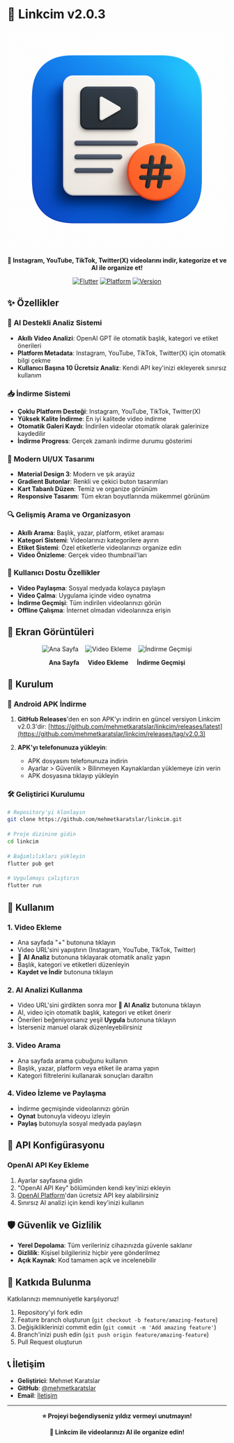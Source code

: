 # 📱 Linkcim v2.0.3

<div align="center">

![Linkcim Logo](assets/icons/icon.png)

**🚀 Instagram, YouTube, TikTok, Twitter(X) videolarını indir, kategorize et ve AI ile organize et!**

[![Flutter](https://img.shields.io/badge/Flutter-3.0+-blue.svg)](https://flutter.dev/)
[![Platform](https://img.shields.io/badge/Platform-Android-green.svg)](https://developer.android.com/)
[![Version](https://img.shields.io/badge/Version-2.0.3-orange.svg)](https://github.com/mehmetkaratslar/linkcim/releases)


</div>

## ✨ Özellikler

### 🤖 **AI Destekli Analiz Sistemi**
- **Akıllı Video Analizi**: OpenAI GPT ile otomatik başlık, kategori ve etiket önerileri
- **Platform Metadata**: Instagram, YouTube, TikTok, Twitter(X) için otomatik bilgi çekme
- **Kullanıcı Başına 10 Ücretsiz Analiz**: Kendi API key'inizi ekleyerek sınırsız kullanım

### 📥 **İndirme Sistemi**
- **Çoklu Platform Desteği**: Instagram, YouTube, TikTok, Twitter(X)
- **Yüksek Kalite İndirme**: En iyi kalitede video indirme
- **Otomatik Galeri Kaydı**: İndirilen videolar otomatik olarak galerinize kaydedilir
- **İndirme Progress**: Gerçek zamanlı indirme durumu gösterimi

### 🎨 **Modern UI/UX Tasarımı**
- **Material Design 3**: Modern ve şık arayüz
- **Gradient Butonlar**: Renkli ve çekici buton tasarımları
- **Kart Tabanlı Düzen**: Temiz ve organize görünüm
- **Responsive Tasarım**: Tüm ekran boyutlarında mükemmel görünüm

### 🔍 **Gelişmiş Arama ve Organizasyon**
- **Akıllı Arama**: Başlık, yazar, platform, etiket araması
- **Kategori Sistemi**: Videolarınızı kategorilere ayırın
- **Etiket Sistemi**: Özel etiketlerle videolarınızı organize edin
- **Video Önizleme**: Gerçek video thumbnail'ları

### 📱 **Kullanıcı Dostu Özellikler**
- **Video Paylaşma**: Sosyal medyada kolayca paylaşın
- **Video Çalma**: Uygulama içinde video oynatma
- **İndirme Geçmişi**: Tüm indirilen videolarınızı görün
- **Offline Çalışma**: İnternet olmadan videolarınıza erişin

## 📸 Ekran Görüntüleri

<!-- Merkezde, yan yana, küçük görseller -->
<p align="center">
  <img src="https://github.com/user-attachments/assets/56a92ce1-ec76-43df-abff-f1bba201ed2f" alt="Ana Sayfa"   width="140" />
  &nbsp;&nbsp;
  <img src="https://github.com/user-attachments/assets/dd7cc2a6-4c2e-4e6d-8954-5aaec7e45bc7" alt="Video Ekleme" width="140" />
  &nbsp;&nbsp;
  <img src="https://github.com/user-attachments/assets/d52a3f39-ba79-4e79-851b-4a1f096d5154" alt="İndirme Geçmişi" width="140" />
</p>

<p align="center">
  <b>Ana&nbsp;Sayfa</b>&nbsp;&nbsp;&nbsp;&nbsp;
  <b>Video&nbsp;Ekleme</b>&nbsp;&nbsp;&nbsp;&nbsp;
  <b>İndirme&nbsp;Geçmişi</b>
</p>



## 🚀 Kurulum

### 📱 **Android APK İndirme**

1. **GitHub Releases**'den en son APK'yı indirin en güncel versiyon Linkcim v2.0.3'dir:
   [https://github.com/mehmetkaratslar/linkcim/releases/latest](https://github.com/mehmetkaratslar/linkcim/releases/tag/v2.0.3)
   

2. **APK'yı telefonunuza yükleyin**:
   - APK dosyasını telefonunuza indirin
   - Ayarlar > Güvenlik > Bilinmeyen Kaynaklardan yüklemeye izin verin
   - APK dosyasına tıklayıp yükleyin

### 🛠️ **Geliştirici Kurulumu**

```bash
# Repository'yi klonlayın
git clone https://github.com/mehmetkaratslar/linkcim.git

# Proje dizinine gidin
cd linkcim

# Bağımlılıkları yükleyin
flutter pub get

# Uygulamayı çalıştırın
flutter run
```

## 🎯 Kullanım

### 1. **Video Ekleme**
- Ana sayfada "+" butonuna tıklayın
- Video URL'sini yapıştırın (Instagram, YouTube, TikTok, Twitter)
- 🤖 **AI Analiz** butonuna tıklayarak otomatik analiz yapın
- Başlık, kategori ve etiketleri düzenleyin
- **Kaydet ve İndir** butonuna tıklayın

### 2. **AI Analizi Kullanma**
- Video URL'sini girdikten sonra mor **🤖 AI Analiz** butonuna tıklayın
- AI, video için otomatik başlık, kategori ve etiket önerir
- Önerileri beğeniyorsanız yeşil **Uygula** butonuna tıklayın
- İsterseniz manuel olarak düzenleyebilirsiniz

### 3. **Video Arama**
- Ana sayfada arama çubuğunu kullanın
- Başlık, yazar, platform veya etiket ile arama yapın
- Kategori filtrelerini kullanarak sonuçları daraltın

### 4. **Video İzleme ve Paylaşma**
- İndirme geçmişinde videolarınızı görün
- **Oynat** butonuyla videoyu izleyin
- **Paylaş** butonuyla sosyal medyada paylaşın

## 🔑 API Konfigürasyonu

### OpenAI API Key Ekleme
1. Ayarlar sayfasına gidin
2. "OpenAI API Key" bölümünden kendi key'inizi ekleyin
3. [OpenAI Platform](https://platform.openai.com/api-keys)'dan ücretsiz API key alabilirsiniz
4. Sınırsız AI analizi için kendi key'inizi kullanın

## 🛡️ Güvenlik ve Gizlilik

- **Yerel Depolama**: Tüm verileriniz cihazınızda güvenle saklanır
- **Gizlilik**: Kişisel bilgileriniz hiçbir yere gönderilmez
- **Açık Kaynak**: Kod tamamen açık ve incelenebilir


## 🤝 Katkıda Bulunma

Katkılarınızı memnuniyetle karşılıyoruz! 

1. Repository'yi fork edin
2. Feature branch oluşturun (`git checkout -b feature/amazing-feature`)
3. Değişikliklerinizi commit edin (`git commit -m 'Add amazing feature'`)
4. Branch'inizi push edin (`git push origin feature/amazing-feature`)
5. Pull Request oluşturun


## 📞 İletişim

- **Geliştirici**: Mehmet Karatslar
- **GitHub**: [@mehmetkaratslar](https://github.com/mehmetkaratslar)
- **Email**: [İletişim](mailto:mehmetkarataslar@gmail.com)



---

<div align="center">

**⭐ Projeyi beğendiyseniz yıldız vermeyi unutmayın!**

**🚀 Linkcim ile videolarınızı AI ile organize edin!**

</div>
